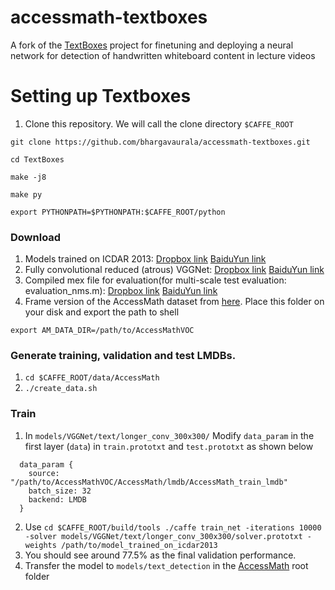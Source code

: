 # accessmath-textboxes
A fork of the [TextBoxes]() project for finetuning and deploying a neural network for detection of handwritten whiteboard content in lecture videos

# Setting up Textboxes

1. Clone this repository. We will call the clone directory `$CAFFE_ROOT`
  ```Shell
  git clone https://github.com/bhargavaurala/accessmath-textboxes.git
  
  cd TextBoxes
  
  make -j8
  
  make py
  
  export PYTHONPATH=$PYTHONPATH:$CAFFE_ROOT/python
  ```
 
 
 ### Download
1. Models trained on ICDAR 2013: [Dropbox link](https://www.dropbox.com/s/g8pjzv2de9gty8g/TextBoxes_icdar13.caffemodel?dl=0) [BaiduYun link](http://pan.baidu.com/s/1qY73XHq)
2. Fully convolutional reduced (atrous) VGGNet: [Dropbox link](https://www.dropbox.com/s/qxc64az0a21vodt/VGG_ILSVRC_16_layers_fc_reduced.caffemodel?dl=0) [BaiduYun link](http://pan.baidu.com/s/1slQyMiL)
3. Compiled mex file for evaluation(for multi-scale test evaluation: evaluation_nms.m): [Dropbox link](https://www.dropbox.com/s/xtjuwvphxnz1nl8/polygon_intersect.mexa64?dl=0) [BaiduYun link](http://pan.baidu.com/s/1jIe9UWA)
4. Frame version of the AccessMath dataset from [here](). Place this folder on your disk and export the path to shell
```
export AM_DATA_DIR=/path/to/AccessMathVOC
```

### Generate training, validation and test LMDBs.

1. `cd $CAFFE_ROOT/data/AccessMath`
2. `./create_data.sh`

### Train
1. In `models/VGGNet/text/longer_conv_300x300/` Modify `data_param` in the first layer (`data`) in `train.prototxt` and `test.prototxt` as shown below
```
  data_param {
    source: "/path/to/AccessMathVOC/AccessMath/lmdb/AccessMath_train_lmdb"
    batch_size: 32
    backend: LMDB
  }
 ```
2. Use `cd $CAFFE_ROOT/build/tools ./caffe train_net -iterations 10000 -solver models/VGGNet/text/longer_conv_300x300/solver.prototxt -weights /path/to/model_trained_on_icdar2013`
3. You should see around 77.5% as the final validation performance.
4. Transfer the model to `models/text_detection` in the [AccessMath]() root folder
